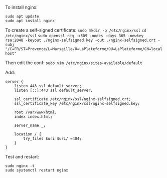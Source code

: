 To install nginx:
```
sudo apt update
sudo apt install nginx
```

To create a self-signed certificate:
`sudo mkdir -p /etc/nginx/ssl`
`cd /etc/nginx/ssl`
`sudo openssl req -x509 -nodes -days 365 -newkey rsa:2048 -keyout ./nginx-selfsigned.key -out ./nginx-selfsigned.crt -subj "/C=FR/ST=Provence/L=Marseille/O=LaPlateforme/OU=LaPlateforme/CN=localhost"`

Then edit the conf:
`sudo vim /etc/nginx/sites-available/default`

Add:
```
server {
    listen 443 ssl default_server;
    listen [::]:443 ssl default_server;

    ssl_certificate /etc/nginx/ssl/nginx-selfsigned.crt;
    ssl_certificate_key /etc/nginx/ssl/nginx-selfsigned.key;

    root /var/www/html;
    index index.html;

    server_name _;

    location / {
        try_files $uri $uri/ =404;
    }
}
```

Test and restart:
```
sudo nginx -t
sudo systemctl restart nginx
```
